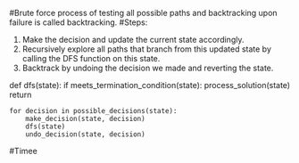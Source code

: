 #Brute force process of testing all possible paths and backtracking upon failure is called backtracking.
#Steps:
1) Make the decision and update the current state accordingly.
2) Recursively explore all paths that branch from this updated state by calling the DFS function on this state.
3) Backtrack by undoing the decision we made and reverting the state.


def dfs(state):
    if meets_termination_condition(state):
        process_solution(state)
        return

    for decision in possible_decisions(state):
        make_decision(state, decision)
        dfs(state)
        undo_decision(state, decision)



#Timee